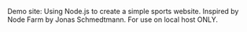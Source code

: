 Demo site: Using Node.js to create a simple sports website.
Inspired by Node Farm by Jonas Schmedtmann. For use on local host ONLY.